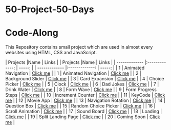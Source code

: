 # 50-Project-50-Days
# Code-Along
This Repository contains small project which are used in almost every websites using HTML, CSS and JavaScript. 

| Projects      |Name                   | Links                                                                                  | | Projects      |Name                   | Links                                                                                  | 
| ------------- |:-------------:        | -----:                                                                                 | | ------------- |:-------------:        | -----:                                                                                 |
| 1             | Animated Navigation   | [Click me](https://gautam25raj.github.io/50-Project-50-Days/AnimatedNav/)              | | 1             | Animated Navigation   | [Click me](https://gautam25raj.github.io/50-Project-50-Days/AnimatedNav/)              |
| 2             | Background Slider     | [Click me](https://gautam25raj.github.io/50-Project-50-Days/Background%20Slider)       |
| 3             | Card Expansion        | [Click me](https://gautam25raj.github.io/50-Project-50-Days/CardExpansion/)            |
| 4             | Choice Picker         | [Click me](https://gautam25raj.github.io/50-Project-50-Days/Choice%20Picker/)          |
| 5             | Clock                 | [Click me](https://gautam25raj.github.io/50-Project-50-Days/Clock)                     |
| 6             | Dad Jokes             | [Click me](https://gautam25raj.github.io/50-Project-50-Days/Dad%20Jokes)               |
| 7             | Drink Water           | [Click me](https://gautam25raj.github.io/50-Project-50-Days/Drink%20Water)             |
| 8             | Form Wave             | [Click me](https://gautam25raj.github.io/50-Project-50-Days/FormWave)                  |
| 9             | Form Progress Steps   | [Click me](https://gautam25raj.github.io/50-Project-50-Days/Forms%20Progress%20Steps)  |
| 10            | Increment Counter     | [Click me](https://gautam25raj.github.io/50-Project-50-Days/Increment%20Counter)       |
| 11            | KeyCode               | [Click me](https://gautam25raj.github.io/50-Project-50-Days/KeyCode/)                  |
| 12            | Movie App             | [Click me](https://gautam25raj.github.io/50-Project-50-Days/Movie%20App)               |
| 13            | Navigation Rotation   | [Click me](https://gautam25raj.github.io/50-Project-50-Days/NavigationRotation/)       |
| 14            | Question Box          | [Click me](https://gautam25raj.github.io/50-Project-50-Days/QuesBox/)                  |
| 15            | Random Choice Picker  | [Click me](https://gautam25raj.github.io/50-Project-50-Days/Random%20Choice%20Picker)  |
| 16            | Scroll Animation      | [Click me](https://gautam25raj.github.io/50-Project-50-Days/Scroll%20Animation)        |
| 17            | Sound Board           | [Click me](https://gautam25raj.github.io/50-Project-50-Days/SoundBoard)                |
| 18            | Loading               | [Click me](https://gautam25raj.github.io/50-Project-50-Days/loading)                   |
| 19            | Split Landing Page    | [Click me](https://gautam25raj.github.io/50-Project-50-Days/split%20landing%20page)    |
| 20            | Coming Soon           | [Click me](https://gautam25raj.github.io/50-Project-50-Days/)                          |
